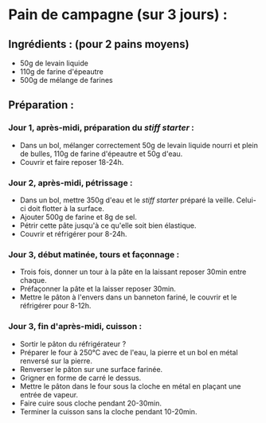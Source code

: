 # Pain de campagne (sur 3 jours) :

## Ingrédients : (pour 2 pains moyens)
* 50g de levain liquide
* 110g de farine d'épeautre
* 500g de mélange de farines

## Préparation :

### Jour 1, après-midi, préparation du *stiff starter* :
* Dans un bol, mélanger correctement 50g de levain liquide nourri et plein de bulles, 110g de farine d'épeautre et 50g d'eau.
* Couvrir et faire reposer 18-24h.

### Jour 2, après-midi, pétrissage :
* Dans un bol, mettre 350g d'eau et le *stiff starter* préparé la veille. Celui-ci doit flotter à la surface.
* Ajouter 500g de farine et 8g de sel.
* Pétrir cette pâte jusqu'à ce qu'elle soit bien élastique.
* Couvrir et réfrigérer pour 8-24h.

### Jour 3, début matinée, tours et façonnage :
* Trois fois, donner un tour à la pâte en la laissant reposer 30min entre chaque.
* Préfaçonner la pâte et la laisser reposer 30min.
* Mettre le pâton à l'envers dans un banneton fariné, le couvrir et le réfrigérer pour 8-12h.

### Jour 3, fin d'après-midi, cuisson :
* Sortir le pâton du réfrigérateur ?
* Préparer le four à 250°C avec de l'eau, la pierre et un bol en métal renversé sur la pierre.
* Renverser le pâton sur une surface farinée.
* Grigner en forme de carré le dessus.
* Mettre le pâton dans le four sous la cloche en métal en plaçant une entrée de vapeur.
* Faire cuire sous cloche pendant 20-30min.
* Terminer la cuisson sans la cloche pendant 10-20min.
